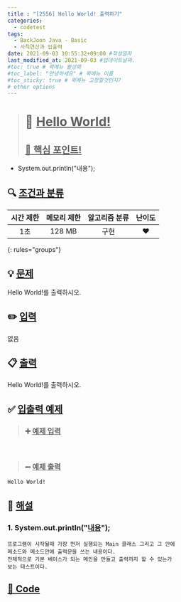 ```yaml
---
title : "[2556] Hello World! 출력하기"
categories:
  - codetest
tags:
  - BackJoon Java - Basic
  - 사칙연산과 입출력
date: 2021-09-03 10:55:32+09:00 #작성일자
last_modified_at: 2021-09-03 #업데이트날짜.
#toc: true # 퀵메뉴 활성화
#toc_label: "안녕하세요" # 퀵메뉴 이름
#toc_sticky: true # 퀵메뉴 고정할것인지?
# other options
---
```

> # 📜 <u>Hello World!</u> 
> ## <u>📌 핵심 포인트!</u> 
* System.out.println("내용");


## 🔍 <u>조건과 분류</u>

| 시간 제한  | 메모리 제한  |  알고리즘 분류 | 난이도 
|:-------------:|:---------------:|:-----------:|:---------:
| 1초     | 128 MB | 구현 | ❤️ 
{: rules="groups"}

## 💡 <u>문제</u> 
Hello World!를 출력하시오.

## ✏️ <u>입력</u>
없음

## 📋 <u>출력</u>
Hello World!를 출력하시오.

## ✅ <u>입출력 예제</u>
> ### ➕ <u>예제 입력</u>
	ㅤ
	
> ### ➖ <u>예제 출력</u>
	Hello World!

## 💭 <u>해설</u>
### 1. System.out.println("<u>내용</u>");
	프로그램이 시작될때 가장 먼저 실행되는 Main 클래스 그리고 그 안에 
	메소드와 메소드안에 출력문을 쓰는 내용이다.
	전체적으로 기본 베이스가 되는 메인을 만들고 출력까지 할 수 있는가
	보는 테스트이다.


## <u>📖 <u>Code</u>
<script src="https://gist.github.com/Cononi/d3bad3e7f58c4e97db277721d74320c8.js"></script>